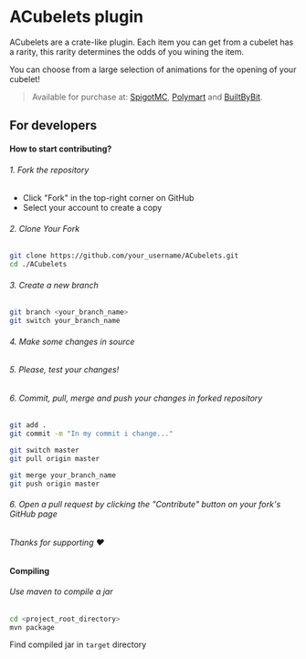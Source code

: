 # ACubelets plugin

ACubelets are a crate-like plugin.
Each item you can get from a cubelet has a rarity, this
rarity determines the odds of you wining the item.

You can choose from a large selection of animations 
for the opening of your cubelet!

> Available for purchase at:
[SpigotMC](https://www.spigotmc.org/resources/acubelets-%E2%AD%90-23-animations-%E2%AD%90-1-16-1-21-8.78092/),
[Polymart](https://polymart.org/product/408/acubelets-13-animations) and
[BuiltByBit](https://builtbybit.com/resources/acubelets.45566/).

## For developers
#### How to start contributing?
###### 1. Fork the repository
- Click "Fork" in the top-right corner on GitHub
- Select your account to create a copy
###### 2. Clone Your Fork
```bash
git clone https://github.com/your_username/ACubelets.git
cd ./ACubelets
```
###### 3. Create a new branch
```bash
git branch <your_branch_name>
git switch your_branch_name
```
###### 4. Make some changes in source
###### 5. Please, test your changes!
###### 6. Commit, pull, merge and push your changes in forked repository
```bash
git add .
git commit -m "In my commit i change..."

git switch master
git pull origin master

git merge your_branch_name
git push origin master
```
###### 6. Open a pull request by clicking the "Contribute" button on your fork's GitHub page
###### Thanks for supporting ❤️

#### Compiling
###### Use maven to compile a jar
```bash
cd <project_root_directory>
mvn package
```
Find compiled jar in `target` directory
